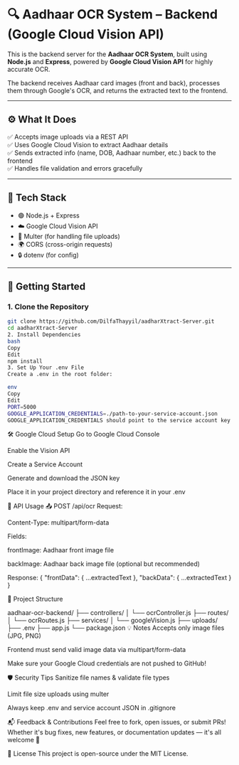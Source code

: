 # 🔍 Aadhaar OCR System – Backend (Google Cloud Vision API)

This is the backend server for the **Aadhaar OCR System**, built using **Node.js** and **Express**, powered by **Google Cloud Vision API** for highly accurate OCR.

The backend receives Aadhaar card images (front and back), processes them through Google's OCR, and returns the extracted text to the frontend.

---

## ⚙️ What It Does

✅ Accepts image uploads via a REST API  
✅ Uses Google Cloud Vision to extract Aadhaar details  
✅ Sends extracted info (name, DOB, Aadhaar number, etc.) back to the frontend  
✅ Handles file validation and errors gracefully

---

## 🧰 Tech Stack

- 🟢 Node.js + Express
- ☁️ Google Cloud Vision API
- 📂 Multer (for handling file uploads)
- 🌍 CORS (cross-origin requests)
- 🔒 dotenv (for config)

---

## 🚀 Getting Started

### 1. Clone the Repository

```bash
git clone https://github.com/DilfaThayyil/aadharXtract-Server.git
cd aadharXtract-Server
2. Install Dependencies
bash
Copy
Edit
npm install
3. Set Up Your .env File
Create a .env in the root folder:

env
Copy
Edit
PORT=5000
GOOGLE_APPLICATION_CREDENTIALS=./path-to-your-service-account.json
GOOGLE_APPLICATION_CREDENTIALS should point to the service account key file from Google Cloud.
```

🛠 Google Cloud Setup
Go to Google Cloud Console

Enable the Vision API

Create a Service Account

Generate and download the JSON key

Place it in your project directory and reference it in your .env

🧪 API Usage
📤 POST /api/ocr
Request:

Content-Type: multipart/form-data

Fields:

frontImage: Aadhaar front image file

backImage: Aadhaar back image file (optional but recommended)

Response:
{
  "frontData": { ...extractedText },
  "backData": { ...extractedText }
}

📁 Project Structure

aadhaar-ocr-backend/
├── controllers/
│   └── ocrController.js
├── routes/
│   └── ocrRoutes.js
├── services/
│   └── googleVision.js
├── uploads/
├── .env
├── app.js
└── package.json
💡 Notes
Accepts only image files (JPG, PNG)

Frontend must send valid image data via multipart/form-data

Make sure your Google Cloud credentials are not pushed to GitHub!

🛡 Security Tips
Sanitize file names & validate file types

Limit file size uploads using multer

Always keep .env and service account JSON in .gitignore

📬 Feedback & Contributions
Feel free to fork, open issues, or submit PRs! Whether it's bug fixes, new features, or documentation updates — it's all welcome 🙌

📄 License
This project is open-source under the MIT License.
